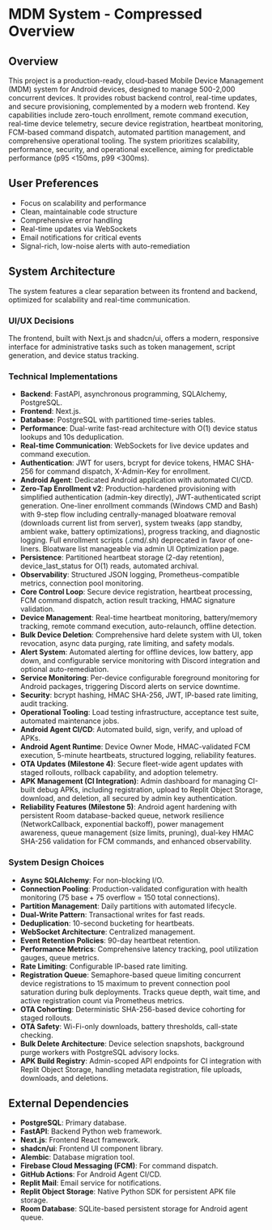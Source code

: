 # MDM System - Compressed Overview

## Overview
This project is a production-ready, cloud-based Mobile Device Management (MDM) system for Android devices, designed to manage 500-2,000 concurrent devices. It provides robust backend control, real-time updates, and secure provisioning, complemented by a modern web frontend. Key capabilities include zero-touch enrollment, remote command execution, real-time device telemetry, secure device registration, heartbeat monitoring, FCM-based command dispatch, automated partition management, and comprehensive operational tooling. The system prioritizes scalability, performance, security, and operational excellence, aiming for predictable performance (p95 <150ms, p99 <300ms).

## User Preferences
- Focus on scalability and performance
- Clean, maintainable code structure
- Comprehensive error handling
- Real-time updates via WebSockets
- Email notifications for critical events
- Signal-rich, low-noise alerts with auto-remediation

## System Architecture
The system features a clear separation between its frontend and backend, optimized for scalability and real-time communication.

### UI/UX Decisions
The frontend, built with Next.js and shadcn/ui, offers a modern, responsive interface for administrative tasks such as token management, script generation, and device status tracking.

### Technical Implementations
- **Backend**: FastAPI, asynchronous programming, SQLAlchemy, PostgreSQL.
- **Frontend**: Next.js.
- **Database**: PostgreSQL with partitioned time-series tables.
- **Performance**: Dual-write fast-read architecture with O(1) device status lookups and 10s deduplication.
- **Real-time Communication**: WebSockets for live device updates and command execution.
- **Authentication**: JWT for users, bcrypt for device tokens, HMAC SHA-256 for command dispatch, X-Admin-Key for enrollment.
- **Android Agent**: Dedicated Android application with automated CI/CD.
- **Zero-Tap Enrollment v2**: Production-hardened provisioning with simplified authentication (admin-key directly), JWT-authenticated script generation. One-liner enrollment commands (Windows CMD and Bash) with 9-step flow including centrally-managed bloatware removal (downloads current list from server), system tweaks (app standby, ambient wake, battery optimizations), progress tracking, and diagnostic logging. Full enrollment scripts (.cmd/.sh) deprecated in favor of one-liners. Bloatware list manageable via admin UI Optimization page.
- **Persistence**: Partitioned heartbeat storage (2-day retention), device_last_status for O(1) reads, automated archival.
- **Observability**: Structured JSON logging, Prometheus-compatible metrics, connection pool monitoring.
- **Core Control Loop**: Secure device registration, heartbeat processing, FCM command dispatch, action result tracking, HMAC signature validation.
- **Device Management**: Real-time heartbeat monitoring, battery/memory tracking, remote command execution, auto-relaunch, offline detection.
- **Bulk Device Deletion**: Comprehensive hard delete system with UI, token revocation, async data purging, rate limiting, and safety modals.
- **Alert System**: Automated alerting for offline devices, low battery, app down, and configurable service monitoring with Discord integration and optional auto-remediation.
- **Service Monitoring**: Per-device configurable foreground monitoring for Android packages, triggering Discord alerts on service downtime.
- **Security**: bcrypt hashing, HMAC SHA-256, JWT, IP-based rate limiting, audit tracking.
- **Operational Tooling**: Load testing infrastructure, acceptance test suite, automated maintenance jobs.
- **Android Agent CI/CD**: Automated build, sign, verify, and upload of APKs.
- **Android Agent Runtime**: Device Owner Mode, HMAC-validated FCM execution, 5-minute heartbeats, structured logging, reliability features.
- **OTA Updates (Milestone 4)**: Secure fleet-wide agent updates with staged rollouts, rollback capability, and adoption telemetry.
- **APK Management (CI Integration)**: Admin dashboard for managing CI-built debug APKs, including registration, upload to Replit Object Storage, download, and deletion, all secured by admin key authentication.
- **Reliability Features (Milestone 5)**: Android agent hardening with persistent Room database-backed queue, network resilience (NetworkCallback, exponential backoff), power management awareness, queue management (size limits, pruning), dual-key HMAC SHA-256 validation for FCM commands, and enhanced observability.

### System Design Choices
- **Async SQLAlchemy**: For non-blocking I/O.
- **Connection Pooling**: Production-validated configuration with health monitoring (75 base + 75 overflow = 150 total connections).
- **Partition Management**: Daily partitions with automated lifecycle.
- **Dual-Write Pattern**: Transactional writes for fast reads.
- **Deduplication**: 10-second bucketing for heartbeats.
- **WebSocket Architecture**: Centralized management.
- **Event Retention Policies**: 90-day heartbeat retention.
- **Performance Metrics**: Comprehensive latency tracking, pool utilization gauges, queue metrics.
- **Rate Limiting**: Configurable IP-based rate limiting.
- **Registration Queue**: Semaphore-based queue limiting concurrent device registrations to 15 maximum to prevent connection pool saturation during bulk deployments. Tracks queue depth, wait time, and active registration count via Prometheus metrics.
- **OTA Cohorting**: Deterministic SHA-256-based device cohorting for staged rollouts.
- **OTA Safety**: Wi-Fi-only downloads, battery thresholds, call-state checking.
- **Bulk Delete Architecture**: Device selection snapshots, background purge workers with PostgreSQL advisory locks.
- **APK Build Registry**: Admin-scoped API endpoints for CI integration with Replit Object Storage, handling metadata registration, file uploads, downloads, and deletions.

## External Dependencies
- **PostgreSQL**: Primary database.
- **FastAPI**: Backend Python web framework.
- **Next.js**: Frontend React framework.
- **shadcn/ui**: Frontend UI component library.
- **Alembic**: Database migration tool.
- **Firebase Cloud Messaging (FCM)**: For command dispatch.
- **GitHub Actions**: For Android Agent CI/CD.
- **Replit Mail**: Email service for notifications.
- **Replit Object Storage**: Native Python SDK for persistent APK file storage.
- **Room Database**: SQLite-based persistent storage for Android agent queue.